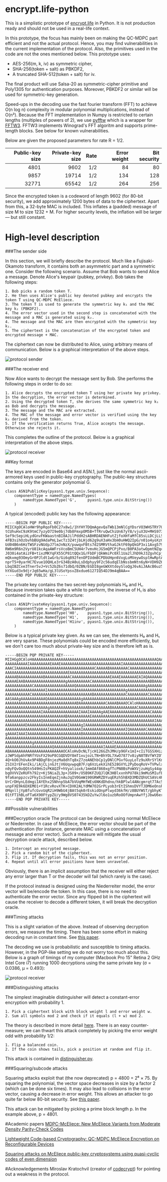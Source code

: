 # encrypt.life-python
This is a simplistic prototype of [encrypt.life](http://encrypt.life) in Python. It is not production ready and should not be used in a real-life context. 

In this prototype, the focus has mainly been on making the QC-MDPC part efficient and not the actual protocol. Hence, you may find vulnerabilities in the current implementation of the protocol. Also, the primitives used in the code are not the ones mentioned below. This prototype uses:

* AES-256(m, k, iv) as symmetric cipher,
* SHA-256(token + salt) as PBKDF2,
* A truncated SHA-512(token + salt) for iv.

The final product will use Salsa-20 as symmetric-cipher primitive and Poly1305 for authentication purposes. Moreover, PBKDF2 or similar will be used for symmetric-key generation.

Speed-ups in the decoding use the fast fourier transform (FFT) to achieve O(n log n) complexity in modular polynomial multiplications, instead of O(n²). Because the FFT implementation in Numpy is restricted to certain lengths (multiples of powers of 2), we use [pyfftw](https://pypi.python.org/pypi/pyFFTW) which is a wrapper for [FFTW3](https://github.com/FFTW/fftw3). FFTW3 implements Winograd's FFT algoritm and supports prime-length blocks. See below for known vulnerabilities.

Below are given the proposed parameters for rate R = 1/2.

| Public-key size | Private-key size |  Rate          | Error weight  | Bit security |
| ---------------:|-----------------:| --------------:|--------------:|-------------:|
|      4801       | 9602             |     1/2        |     84        |   80         |
|      9857       | 19714            |     1/2        |     134       |    128       |
|       32771     | 65542            |     1/2        |     264       |   256        |
 
Since the encrypted token is a codeword of length 9602 (for 80-bit security), we add approximately 1200 bytes of data to the ciphertext. Apart from this, a 32-byte MAC is included. This inflates a (padded) message of size M to size 1232 + M. For higher security levels, the inflation will be larger — but still constant.

# High-level description

###The sender side

In this section, we will briefly describe the protocol. Much like a Fujisaki-Okamoto transform, it contains both an asymmetric part and a symmetric one. Consider the following scenario. Assume that Bob wants to send Alice a message. Denote Alice's keypair (pubkey, privkey). Bob takes the following steps: 

```
1. Bob picks a random token T.
2. He then uses Alice's public key denoted pubkey and encrypts the token T using QC-MDPC McEliece.
3. The token T is used to generate the symmetric key k₁ and the MAC key k₂ (PBKDF2).
4. The error vector used in the second step is concatenated with the message and a MAC is generated using k₂.
4. The message and the MAC are then encrypted with the symmetric key k₁.
5. The ciphertext is the concatenation of the encrypted token and encrypted message + MAC.
```

The ciphertext can now be distributed to Alice, using arbitrary means of communication. Below is a graphical interpretation of the above steps.


![protocol sender](https://raw.githubusercontent.com/grocid/encrypt.life-python/master/sender.png)

###The receiver end

Now Alice wants to decrypt the message sent by Bob. She performs the following steps in order to do so:

```
1. Alice decrypts the encrypted token T using her private key privkey. In the decryption, the error vector is determined.
2. Using the decrypted token T, she derives the same symmetric key k₁ as Bob and decrypts the message.
3. The message and the MAC are extracted.
4. The MAC of the message and error vector is verified using the key k₂ derived from the token.
5. If the verification returns True, Alice accepts the message. Otherwise she rejects it.
```

This completes the outline of the protocol. Below is a graphical interpretation of the above steps.

![protocol receiver](https://raw.githubusercontent.com/grocid/encrypt.life-python/master/receiver.png)

##Key format

The keys are encoded in Base64 and ASN.1, just like the normal ascii-armored keys used in public-key cryptography. The public-key structures contains only the generator polynomial G.

```
class ASN1PublicKey(pyasn1.type.univ.Sequence):
    componentType = namedtype.NamedTypes(
        namedtype.NamedType('G',     pyasn1.type.univ.BitString())
    )
```

A typical (encoded) public key has the following appearance:
```
-----BEGIN PQP PUBLIC KEY-----
MIICXgOCAloHWr9hpRqoFb0C27x8w1/1hYHY7DQmAgevQaTWb13mNlCgYDsrVO3WHSTRY7Owt7Ab
tCUhuHxC9zK9tmC7yzyO7I9e0bj7db8FmxpOM5B+TfRruQwChiUn67yY8/vjuX3U+MHS973TNxUD
Sef9cSepiHLydGnvFKWaastnBI8AJilPddH2sABHRDAENHFutZjfoXHfaMfC85sLLDCjLLS7fBxr
4FB3sihOzbvhbBUg9AdaPmL1wcTz3Z4tjbLHjd62g9uX3aHx3bm0uHWQ2IpG/n01o4yoXzCdZ1xu
Ud04B6n6HzTWSFzvNUdpJ7lmJnNzX/puwqxFBts7d2SMRVthaGJktF69pQkGP3xi1Axg579Rk/pc
RW6m9R6n2VyrU81kcAqaAWFrsVcoBmC5UH4r7vmvHcJG5mQPCPjPxo/B0PA3atwOpmtNZqcoRDcC
J030i4atAizFB+tixzMKYqFX55CP81tQQx1G/FbDFjQkWmiPc0Xl1Ua2lJhD9kJ3ZgvhCpjFrZmG
mQkxmg93OmyGr0PJldt1wGrb/Gi6q892fenOPIUdmBCPDbUHpn6VxgLoMVeywOsplHwRptA0uN3r
nprT5+0yarHC7Evue1OQHLe3rG34BzA0uLsDdphyy9F2c56udqElbNssbmNtn6yN+VDH9Z6Ceq7B
LbqIBZCxe3Tner5vJ+Vc52bZ6s71dbQ/0ZBN/EGDI8geGWXXtdoySloQgJ6vAiJAAcB6uz52buNi
hYXGud3x9djrJq65wHa/gL3lUSoYpsvZ8xdue6127IQ54DJ9m4qBAA==
-----END PQP PUBLIC KEY-----
```

The private key contains the two secret-key polynomials H₀ and H₁. Because inversion takes quite a while to perform, the inverse of H₁ is also contained in the private-key structure:


```
class ASN1PrivateKey(pyasn1.type.univ.Sequence):
    componentType = namedtype.NamedTypes(
        namedtype.NamedType('H0',    pyasn1.type.univ.BitString()),
        namedtype.NamedType('H1',    pyasn1.type.univ.BitString()),
        namedtype.NamedType('H1inv', pyasn1.type.univ.BitString()),
    )
```

Below is a typical private key given. As we can see, the elements H₀ and H₁ are very sparse. These polynomials could be encoded more efficiently, but we don't care too much about private-key size and is therefore left as is.

```
-----BEGIN PQP PRIVATE KEY-----
MIIHGgOCAloHAAAAAAAAAAAAAAAAAAAAAAAAAAAAAAAAAAAAAAAAAAAAAAAAAAAAAAAAQAAAAAAA
AAAAAAAAAAIAAAAAAAAAEAAAEAAAAAAAAAAAAAAAAAAAAAAAAAAAIAAAAAAAAAAAAAAAAAAAAAAA
AAACIAAAAAAAAAAAAAAAAAAAAAAAAAAAAAAAAAAACAAAAABAAAAAAAACAAAAAAAAAAAAAAAAAAAA
AAAAAAAAAAAAAAAAAAAAAAAAAAAAEAAAAAAAAAAAAAAAAAAAAAAAAAAAAAAAAAAAAAAAAAAAAAAA
AAAAABAAAAAAAAAAABAAAAAAAAAAACAAAAAAAAAAAAAAAAAEAAAEAAAAAAAEAIAQAAAAAAABACAA
AAAAAEAABAAAAAAAAAAAAAAAAAAgAAAAAAAAAACAAAAAAAAAAAAAAAAAAAAAAAAAABBAAAAAAAAA
AAAAAAAAAAAACAAAAAAAAAAAAAAAAAAQAAAAAAAAAAAAAAAAAAAAAAAAAAAAAAAgAAAAAAAAAAAA
AAAAAAAAAAAAAAAAAAIAAAAAAAAAAAAAAAAAAAAAAAAAAAAAAAAAAAgAAAAAAAAAAAAAAAAAAAAA
AAAAAAAAAAACAAAAAAAAAAAAAAAAAAAAAAAAAAABAAAAAAAAAAAAAACAAAAAAAAACAAAAAAAAAIA
AASAAAgAAAAAAAAAAAQAAAAAAAAAAAAAAAgAAAAAAAAAAAAAAAAAAAAAAAAAAAAAAAAAAAAAAAAA
AAAAAAAAAAAAAAAAAAAAAAAAAAAAAAAABAAAAAAAAAAAACAAAABAAAOCAloHAAAAAAAAAAAAAAAA
AAAAAAAAAAAAAAAAAAAgAAAAAAAAAAAAAAAAABAAAAAAAAABAAAAAAAAAAACAAAAAAAAAAAAEAAA
AAAAAAAAAAAAAAAAIAAAAAAAAAAAAAAAAIAAAIAAAAAgAAEAAAAAAAAAAAAAAAAAACAAAAAAAAAA
EAAAAAAAAAAAAAAAAAAAAAAAAAABAAAAAAAAAAEAAAAAAAAAAAAAAAAAAAAAAAAAAAAAAAAAAAAA
AAAAAAAAAAAAAAAAQAAAAAAAAAAAAAAAAAAAAAAAAAAAAAAAAAAAEAAAAAAAAAAAAAAIAAAAAAAQ
AAAAAAAAADAAAAAAAAAAAAAAAAAAIAAAAAgIAAAAAAAAAAAAAAAAAAAAAAAAAAAAAAAAAAgAAAAA
AAAAAAAAAAAAAAAAAAAIAAAAAAAAAAAAAAIAAAAAAAAAAAAAAAAAAAIQAAAAAAACAAAAAAAAAAAA
gAAAAIAAAIAAAAAAAAAAAAAAAAAAAAAAAABAAAAAAAAAAAAAAAAAAAAAAAAAAAAAAAAAAAAAAgAA
AAAAAAAAAAAAAAAAAAAAAAAAAQAAAAAAAAAAAAAAAAAAAAAAAAAAAAAAAAAAAAAAAAAAAAAAAAAA
AAAAAAAAAAAAgAAAAAAAAAAAAAAAAAAAAAAAAAAAAAAAAAAAIAAAAAAAAAAAAAAAABAQAAAAAQAA
AAAAAAAAAAAAAAAAAAAAAQAAAAAAAAAAAAAAAAAAAAAAIAAAAEAAAAAAAAAAAAAAAAAAAAAAAAAQ
ABAAAAAAAAAAAAAAAAAAAAAAAAOCAloHvDcNLTjcH126GZhJMH/p96Fx1mI+cIiTGSSXHiz4fJb1
zJWPSdpAhFNRfYUsFX29oP8CGQDVDY8mT1xujozLTN+BhYOL7XwO7877v8iyN8TBVfWYZOTlrnE6
4Q+kO0JhUvAx9P4BDgF8njezMa8dhTq8xZ7zeANEhbCp1yDNlCPGvfGuyLoTz9uXRrSYlKnFt96p
2S1V2rEFenIki/iAjCLjnGJtjV6UqvwpqB7F/q6VzLekXihE528GVYL2PyDoqRoV+TVPwlxhz6RV
n0yFQvOoQQtn549HsIsPKAQZF+hVyalioxk/1mmOAf860xgfTcPN0BsPoWXVjzuHgSy44qql5xGp
bgOVVVZeRUFh792z+Kj5NiaZL3p+JS09+/O5B9KFZUQJlQK3HBlxxnhPU78ki9mMuSMIufEvAb9S
9fa6anppzcv2FkyIsInmEqeZjnAuJqIV0GmW190GRWRZDYuqERzh5hBXD3MDZQhUCSAVc4PL4QRZ
UrCrDHynLEdmgiIAYEhx25Nhnp5bA7bVUqMHfWEs6NKdDhdno/hkBPlwl4ANcgmrqt77Ac5G1xzy
unpFXE9k6DXEMO1+Y1RcvRovXTK+CDXK2ALYdMW7O2GrPLyob3rEtIShmsDVYTJDM6eOnsRhlhyO
0MqnlljYpBfufcGvvUqR2iH9WbU4jBAt5qk0rEskidOnpPlwyd36kfH/z8BUYWST/gbhyKTJ7aBL
01tFT1hBLoFTa6X90FtypZU/y9Wg8VS07435kDZuYwJl6o1uzbRoOOfUmpnAwYfjJbwU6ervgA==
-----END PQP PRIVATE KEY-----
```
 
##Possible vulnerabilities

###Decryption oracle
The protocol can be designed using normal McEliece or Niederreiter. In case of McEliece, the error vector should be part of the authentication (for instance, generate MAC using a concatenation of message and error vector). Such a measure will mitigate the usual decryption oracle attack, described below.

```
1. Intercept an encrypted message.
2. Pick a random bit of the ciphertext.
3. Flip it. If decryption fails, this was not an error position.
4. Repeat until all error positions have been unraveled.
```

Obviously, there is an implicit assumption that the receiver will either reject any error larger than T or the decoder will fail (which rarely is the case).

If the protocol instead is designed using the Niederreiter model, the error vector will be/encode the token. In this case, there is no need to authenticate the error vector. Since any flipped bit in the ciphertext will cause the receiver to decode a different token, it will break the decryption oracle.

###Timing attacks

This is a slight variation of the above. Instead of observing decryption errors, we measure the timing. There has been some effort in making decoding run in constant time. See [this paper](http://www.win.tue.nl/~tchou/papers/qcbits.pdf).

The decoding we use is probabilistic and susceptible to timing attacks. However, in the PGP-like setting we do not worry too much about this. Below is a graph of timings of my computer (Macbook Pro 15" Retina 2 GHz Intel Core i7) running 1000 decryptions using the same private key (σ = 0.0386, μ = 0.493):

![protocol receiver](https://raw.githubusercontent.com/grocid/encrypt.life-python/master/timings.png)

###Distinguishing attacks

The simplest imaginable distinguisher will detect a constant-error encryption with probability 1. 

```
1. Pick a ciphertext block with block weight l and error weight w.
2. Sum all symbols mod 2 and check if it equals (l + w) mod 2.
```

The theory is described in more detail [here](https://grocid.net/2015/01/28/attack-on-prime-length-qc-mdpc/). There is an easy counter-measure; we can thwart this attack completely by picking the error weight odd with probability 1/2:

```
1. Flip a balanced coin.
2. If the coin shows tails, pick a position at random and flip it.
```

This attack is contained in [distinguisher.py](https://github.com/grocid/encrypt.life-python/blob/master/distinguisher.py).

###Squaring/subcode attacks

Squaring attacks exploit that (the now deprecated) p = 4800 = 2⁶ × 75. By squaring the polynomial, the vector space decreases in size by a factor 2 (which can be done six times). It may also lead to collisions in the error vector, causing a decrease in error weight. This allows an attacker to go quite far below 80-bit security. See [this paper](http://link.springer.com/article/10.1007/s10623-015-0099-x).

This attack can be mitigated by picking a prime block length p. In the example above, p = 4801.

#Academic papers
[MDPC-McEliece: New McEliece Variants from Moderate Density Parity-Check Codes](https://eprint.iacr.org/2012/409.pdf)

[Lightweight Code-based Cryptography: QC-MDPC McEliece Encryption on Reconfigurable Devices](https://www.date-conference.com/files/proceedings/2014/pdffiles/03.3_1.pdf)

[Squaring attacks on McEliece public-key cryptosystems using quasi-cyclic codes of even dimension](http://link.springer.com/article/10.1007/s10623-015-0099-x)

#Acknowledgements
Miroslav Kratochvil (creator of [codecrypt](https://github.com/exaexa/codecrypt)) for pointing out a weakness in the protocol.